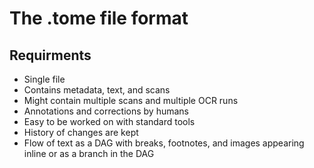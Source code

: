 # The .tome file format

## Requirments
* Single file
* Contains metadata, text, and scans
* Might contain multiple scans and multiple OCR runs
* Annotations and corrections by humans
* Easy to be worked on with standard tools
* History of changes are kept
* Flow of text as a DAG with breaks, footnotes, and images appearing inline or as a branch in the DAG

